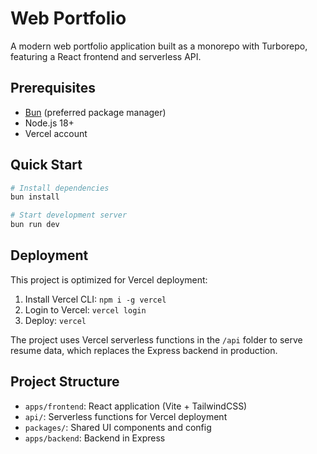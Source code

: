 # Web Portfolio

A modern web portfolio application built as a monorepo with Turborepo, featuring a React frontend and serverless API.

## Prerequisites

- [Bun](https://bun.sh/) (preferred package manager)
- Node.js 18+
- Vercel account

## Quick Start

```bash
# Install dependencies
bun install

# Start development server
bun run dev
```

## Deployment

This project is optimized for Vercel deployment:

1. Install Vercel CLI: `npm i -g vercel`
2. Login to Vercel: `vercel login`
3. Deploy: `vercel`

The project uses Vercel serverless functions in the `/api` folder to serve resume data, which replaces the Express backend in production.

## Project Structure

- `apps/frontend`: React application (Vite + TailwindCSS)
- `api/`: Serverless functions for Vercel deployment
- `packages/`: Shared UI components and config
- `apps/backend`: Backend in Express

